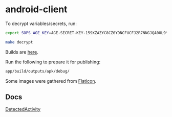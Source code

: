 # android-client

To decrypt variables/secrets, run:

```sh
export SOPS_AGE_KEY=AGE-SECRET-KEY-159XZAZYC8CZ0YDNCFUCFJ2R7NNGJQA0UL9YHQ6PGJY0YACULW2WS7LRG5X

make decrypt
```

Builds are [here](app/build/outputs/apk/debug/).

Run the following to prepare it for publishing:

```sh
app/build/outputs/apk/debug/
```

Some images were gathered from [Flaticon](https://www.flaticon.com).

## Docs

[DetectedActivity](https://developers.google.com/android/reference/com/google/android/gms/location/DetectedActivity)
